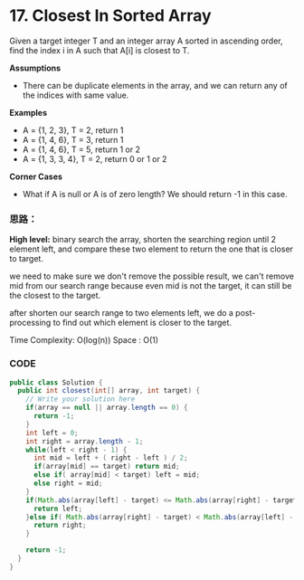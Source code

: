 # 17. Closest In Sorted Array



Given a target integer T and an integer array A sorted in ascending order, find the index i in A such that A\[i\] is closest to T.

**Assumptions**

* There can be duplicate elements in the array, and we can return any of the indices with same value.

**Examples**

* A = {1, 2, 3}, T = 2, return 1
* A = {1, 4, 6}, T = 3, return 1
* A = {1, 4, 6}, T = 5, return 1 or 2
* A = {1, 3, 3, 4}, T = 2, return 0 or 1 or 2

**Corner Cases**

* What if A is null or A is of zero length? We should return -1 in this case.

### 思路：

**High level:** binary search the array, shorten the searching region until 2 element left, and compare these two element to return the one that is closer to target.

we need to make sure we don't remove the possible result, we can't remove mid from our search range because even mid is not the target, it can still be the closest to the target.

after shorten our search range to two elements left, we do a post-processing to find out which element is closer to the target. 

Time Complexity: O\(log\(n\)\) Space : O\(1\)



### CODE

```java
public class Solution {
  public int closest(int[] array, int target) {
    // Write your solution here
    if(array == null || array.length == 0) {
      return -1;
    }
    int left = 0;
    int right = array.length - 1;
    while(left < right - 1) {
      int mid = left + ( right - left ) / 2;
      if(array[mid] == target) return mid;
      else if( array[mid] < target) left = mid;
      else right = mid;
    }
    if(Math.abs(array[left] - target) <= Math.abs(array[right] - target) ){
      return left;
    }else if( Math.abs(array[right] - target) < Math.abs(array[left] - target)){
      return right;
    }

    return -1;
  }
}
```

